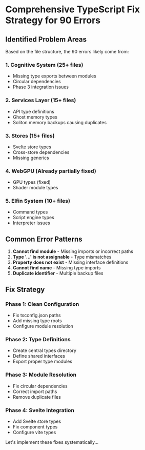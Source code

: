 # Comprehensive TypeScript Fix Strategy for 90 Errors

## Identified Problem Areas

Based on the file structure, the 90 errors likely come from:

### 1. **Cognitive System** (25+ files)
- Missing type exports between modules
- Circular dependencies
- Phase 3 integration issues

### 2. **Services Layer** (15+ files)  
- API type definitions
- Ghost memory types
- Soliton memory backups causing duplicates

### 3. **Stores** (15+ files)
- Svelte store types
- Cross-store dependencies
- Missing generics

### 4. **WebGPU** (Already partially fixed)
- GPU types (fixed)
- Shader module types

### 5. **Elfin System** (10+ files)
- Command types
- Script engine types
- Interpreter issues

## Common Error Patterns

1. **Cannot find module** - Missing imports or incorrect paths
2. **Type '...' is not assignable** - Type mismatches
3. **Property does not exist** - Missing interface definitions
4. **Cannot find name** - Missing type imports
5. **Duplicate identifier** - Multiple backup files

## Fix Strategy

### Phase 1: Clean Configuration
- Fix tsconfig.json paths
- Add missing type roots
- Configure module resolution

### Phase 2: Type Definitions
- Create central types directory
- Define shared interfaces
- Export proper type modules

### Phase 3: Module Resolution
- Fix circular dependencies
- Correct import paths
- Remove duplicate files

### Phase 4: Svelte Integration
- Add Svelte store types
- Fix component types
- Configure vite types

Let's implement these fixes systematically...
